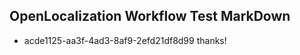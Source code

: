 ## OpenLocalization Workflow Test MarkDown
* acde1125-aa3f-4ad3-8af9-2efd21df8d99 thanks!

<!--HONumber=Jul16_HO3-->


